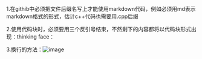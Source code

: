 1.在githib中必须把文件后缀名写上才能使用markdown代码，例如必须用md表示markdown格式的形式，估计c++代码也需要用.cpp后缀


2.使用代码块时，必须要用三个反引号结束，不然剩下的内容都将以代码块形式出现：thinking face：


3.换行的方法：![image](https://github.com/UTEPIL/my-notes-for-markdown/assets/141915574/bc40774b-73eb-4337-a1fd-cae9137728f7)
